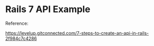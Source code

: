 # Rails 7 API Example

Reference: 

https://levelup.gitconnected.com/7-steps-to-create-an-api-in-rails-2f984c7c4286